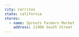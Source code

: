 ```yaml
---
city: Cerritos
state: california
stores:
  - name: Sprouts Farmers Market
    address: 11900 South Street
---
```

